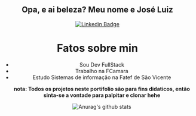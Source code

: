 <div align="center">
  <h2 color="blue">Opa, e ai beleza? Meu nome e José Luiz</h2>




[![Linkedin Badge](https://img.shields.io/badge/-LinkedIn-blue?style=flat-square&logo=Linkedin&logoColor=white&link=https://www.linkedin.com/in/jose-luiz-b717271b7/)](https://www.linkedin.com/in/jose-luiz-b717271b7/)


<h1>Fatos sobre min</h1>

<ul>
<li>Sou Dev FullStack</li>

<li>Trabalho na FCamara</li> 

<li>Estudo Sistemas de informação na Fatef de São Vicente</li>



<strong>nota: Todos os projetos neste portifolio são para fins didaticos, então sinta-se a vontade para palpitar e clonar hehe</strong>


![Anurag's github stats](https://github-readme-stats.vercel.app/api?username=LuizNola&show_icons=true&theme=radical)

</div>
